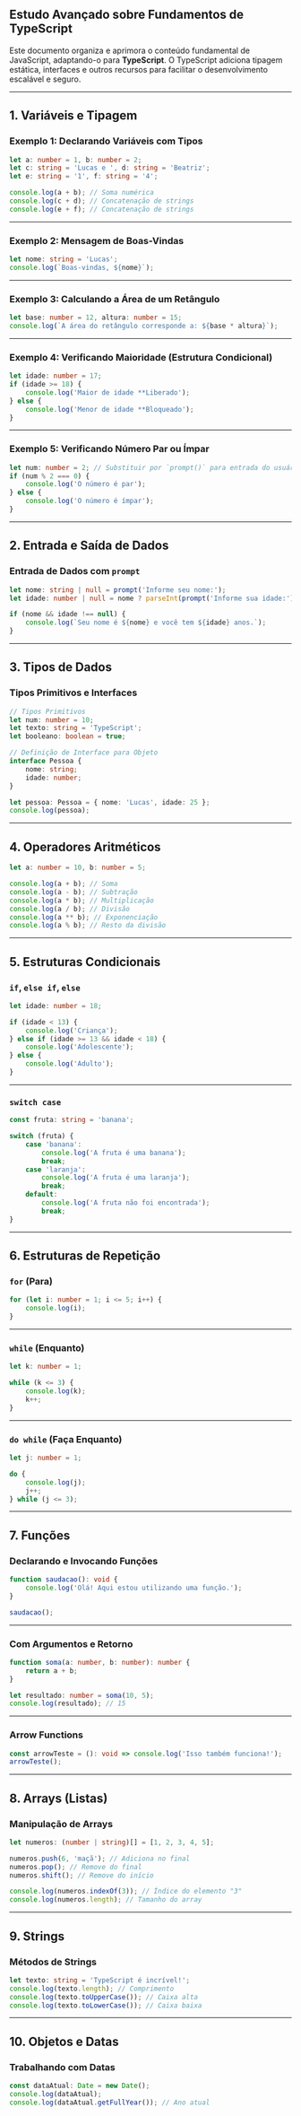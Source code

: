 ## Estudo Avançado sobre Fundamentos de TypeScript

Este documento organiza e aprimora o conteúdo fundamental de JavaScript, adaptando-o para **TypeScript**. O TypeScript adiciona tipagem estática, interfaces e outros recursos para facilitar o desenvolvimento escalável e seguro.

---

## 1. Variáveis e Tipagem

### Exemplo 1: Declarando Variáveis com Tipos
```typescript
let a: number = 1, b: number = 2;
let c: string = 'Lucas e ', d: string = 'Beatriz';
let e: string = '1', f: string = '4';

console.log(a + b); // Soma numérica
console.log(c + d); // Concatenação de strings
console.log(e + f); // Concatenação de strings
```
---

### Exemplo 2: Mensagem de Boas-Vindas
```typescript
let nome: string = 'Lucas';
console.log(`Boas-vindas, ${nome}`);
```

---

### Exemplo 3: Calculando a Área de um Retângulo
```typescript
let base: number = 12, altura: number = 15;
console.log(`A área do retângulo corresponde a: ${base * altura}`);
```

---

### Exemplo 4: Verificando Maioridade (Estrutura Condicional)
```typescript
let idade: number = 17;
if (idade >= 18) {
    console.log('Maior de idade **Liberado');
} else {
    console.log('Menor de idade **Bloqueado');
}
```

---

### Exemplo 5: Verificando Número Par ou Ímpar
```typescript
let num: number = 2; // Substituir por `prompt()` para entrada do usuário
if (num % 2 === 0) {
    console.log('O número é par');
} else {
    console.log('O número é ímpar');
}
```

---

## 2. Entrada e Saída de Dados

### Entrada de Dados com `prompt`
```typescript
let nome: string | null = prompt('Informe seu nome:');
let idade: number | null = nome ? parseInt(prompt('Informe sua idade:') || '0') : null;

if (nome && idade !== null) {
    console.log(`Seu nome é ${nome} e você tem ${idade} anos.`);
}
```

---

## 3. Tipos de Dados

### Tipos Primitivos e Interfaces
```typescript
// Tipos Primitivos
let num: number = 10;
let texto: string = 'TypeScript';
let booleano: boolean = true;

// Definição de Interface para Objeto
interface Pessoa {
    nome: string;
    idade: number;
}

let pessoa: Pessoa = { nome: 'Lucas', idade: 25 };
console.log(pessoa);
```

---

## 4. Operadores Aritméticos
```typescript
let a: number = 10, b: number = 5;

console.log(a + b); // Soma
console.log(a - b); // Subtração
console.log(a * b); // Multiplicação
console.log(a / b); // Divisão
console.log(a ** b); // Exponenciação
console.log(a % b); // Resto da divisão
```

---

## 5. Estruturas Condicionais

### `if`, `else if`, `else`
```typescript
let idade: number = 18;

if (idade < 13) {
    console.log('Criança');
} else if (idade >= 13 && idade < 18) {
    console.log('Adolescente');
} else {
    console.log('Adulto');
}
```

---

### `switch case`
```typescript
const fruta: string = 'banana';

switch (fruta) {
    case 'banana':
        console.log('A fruta é uma banana');
        break;
    case 'laranja':
        console.log('A fruta é uma laranja');
        break;
    default:
        console.log('A fruta não foi encontrada');
        break;
}
```

---

## 6. Estruturas de Repetição

### `for` (Para)
```typescript
for (let i: number = 1; i <= 5; i++) {
    console.log(i);
}
```

---

### `while` (Enquanto)
```typescript
let k: number = 1;

while (k <= 3) {
    console.log(k);
    k++;
}
```

---

### `do while` (Faça Enquanto)
```typescript
let j: number = 1;

do {
    console.log(j);
    j++;
} while (j <= 3);
```

---

## 7. Funções

### Declarando e Invocando Funções
```typescript
function saudacao(): void {
    console.log('Olá! Aqui estou utilizando uma função.');
}

saudacao();
```

---

### Com Argumentos e Retorno
```typescript
function soma(a: number, b: number): number {
    return a + b;
}

let resultado: number = soma(10, 5);
console.log(resultado); // 15
```

---

### Arrow Functions
```typescript
const arrowTeste = (): void => console.log('Isso também funciona!');
arrowTeste();
```

---

## 8. Arrays (Listas)

### Manipulação de Arrays
```typescript
let numeros: (number | string)[] = [1, 2, 3, 4, 5];

numeros.push(6, 'maçã'); // Adiciona no final
numeros.pop(); // Remove do final
numeros.shift(); // Remove do início

console.log(numeros.indexOf(3)); // Índice do elemento "3"
console.log(numeros.length); // Tamanho do array
```

---

## 9. Strings

### Métodos de Strings
```typescript
let texto: string = 'TypeScript é incrível!';
console.log(texto.length); // Comprimento
console.log(texto.toUpperCase()); // Caixa alta
console.log(texto.toLowerCase()); // Caixa baixa
```

---

## 10. Objetos e Datas

### Trabalhando com Datas
```typescript
const dataAtual: Date = new Date();
console.log(dataAtual);
console.log(dataAtual.getFullYear()); // Ano atual
```